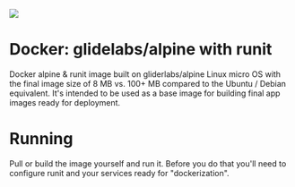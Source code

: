 [![](https://badge.imagelayers.io/qlustor/alpine-runit.svg)](https://imagelayers.io/?images=qlustor/alpine-runit 'Get your own badge on imagelayers.io')

# Docker: glidelabs/alpine with runit

Docker alpine & runit image built on gliderlabs/alpine Linux micro OS with the final image size of 8 MB vs. 100+ MB compared to the Ubuntu / Debian equivalent. It's intended to be used as a base image for building final app images ready for deployment.

# Running

Pull or build the image yourself and run it. Before you do that you'll need to configure runit and your services ready for "dockerization".

